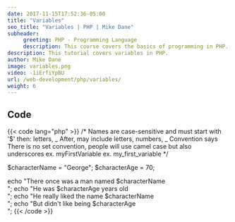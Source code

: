 ```yaml
---
date: 2017-11-15T17:52:36-05:00
title: "Variables"
seo_title: "Variables | PHP | Mike Dane"
subheader:
     greeting: PHP - Programming Language
     description: This course covers the basics of programming in PHP. Work your way through the videos and we'll teach you everything you need to know to start your programming journey!
description: This tutorial covers variables in PHP.
author: Mike Dane
image: variables.png
video: -1iErfiYpBU
url: /web-development/php/variables/
weight: 6
---
```


## Code

{{< code lang="php" >}}
/*
Names are case-sensitive and must start with '$' then:
   letters, _
After, may include
   letters, numbers, _
Convention says
   There is no set convention, people will use camel case but also underscores
   ex. myFirstVariable
   ex. my_first_variable
*/

$characterName = "George";
$characterAge = 70;

echo "There once was a man named $characterName <br>";
echo "He was $characterAge years old <br>";
echo "He really liked the name $characterName <br>";
echo "But didn't like being $characterAge <br>";
{{< /code >}}